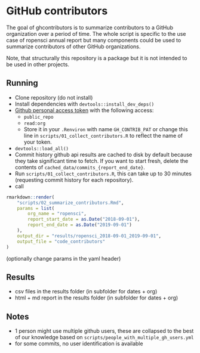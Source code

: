 # GitHub contributors

<!-- badges: start -->
<!-- badges: end -->

The goal of ghcontributors is to summarize contributors to a GitHub organization over a period of time. The whole script is specific to the use case of ropensci annual report but many components could be used to summarize contributors of other GitHub organizations.

Note, that structurally this repository is a package but it is not intended to be used in other projects.

## Running

- Clone repository (do not install)
- Install dependencies with `devtools::install_dev_deps()`
- [Github personal access token](https://github.com/settings/tokens) with the following access:
  - `public_repo`
  - `read:org`
  - Store it in your `.Renviron` with name `GH_CONTRIB_PAT` or change this line in `scripts/01_collect_contributors.R` to reflect the name of your token.
- `devtools::load_all()`
- Commit history github api results are cached to disk by default because they take significant time to fetch. If you want to start fresh, delete the contents of `cached_data/commits_{report_end_date}`.
- Run `scripts/01_collect_contributors.R`, this can take up to 30 minutes (requesting commit history for each repository).
- call
```r
rmarkdown::render(
    "scripts/02_summarize_contributors.Rmd",
    params = list(
        org_name = "ropensci",
        report_start_date = as.Date("2018-09-01"),
        report_end_date = as.Date("2019-09-01")
    ),
    output_dir = "results/ropensci_2018-09-01_2019-09-01",
    output_file = "code_contributors"
)
```
(optionally change params in the yaml header)

## Results

- csv files in the results folder (in subfolder for dates + org)
- html + md report in the results folder (in subfolder for dates + org)

## Notes

- 1 person might use multiple github users, these are collapsed to the best of our knowledge based on `scripts/people_with_multiple_gh_users.yml`
- for some commits, no user identification is available

